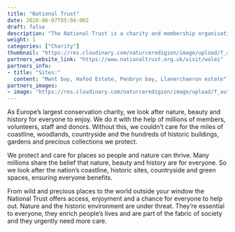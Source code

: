```yaml
---
title: "National Trust"
date: 2020-06-07T05:04:00Z
draft: false
description: "The National Trust is a charity and membership organisation for heritage conservation in England, Wales and Northern Ireland."
weight: 1
categories: ["Charity"]
thumbnail: "https://res.cloudinary.com/naturceredigion/image/upload/f_auto,w_480/v1720623549/national-trust.png"
partners_website_link: "https://www.nationaltrust.org.uk/visit/wales"
partners_info:
- title: "Sites:"
  content: "Mwnt bay, Hafod Estate, Penbryn bay, Llanerchaeron estate"
partners_images:
- image: "https://res.cloudinary.com/naturceredigion/image/upload/f_auto,w_860/v1721731751/240720-llanerchaeron-meadow-house.webp"
---
```


As Europe’s largest conservation charity, we look after nature, beauty and history for everyone to enjoy. We do it with the help of millions of members, volunteers, staff and donors. Without this, we couldn’t care for the miles of coastline, woodlands, countryside and the hundreds of historic buildings, gardens and precious collections we protect.

We protect and care for places so people and nature can thrive. Many millions share the belief that nature, beauty and history are for everyone. So we look after the nation’s coastline, historic sites, countryside and green spaces, ensuring everyone benefits.

From wild and precious places to the world outside your window the National Trust offers access, enjoyment and a chance for everyone to help out. Nature and the historic environment are under threat. They’re essential to everyone, they enrich people’s lives and are part of the fabric of society and they urgently need more care.

